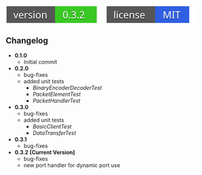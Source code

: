 [![version_badge](/res/svg/version_badge.svg)](#)
[![license_badge](/res/svg/license_badge.svg)](/LICENSE)

## Changelog
+ **0.1.0**
	- Initial commit
+ **0.2.0**
	- bug-fixes
	- added unit tests
		* *BinaryEncoderDecoderTest*
		* *PacketElementTest*
		* *PacketHandlerTest*
+ **0.3.0**
	- bug-fixes
	- added unit tests
		* *BasicClientTest*
		* *DataTransferTest*
+ **0.3.1**
	- bug-fixes
+ **0.3.2** **[Current Version]**
	- bug-fixes
	- new port handler for dynamic port use